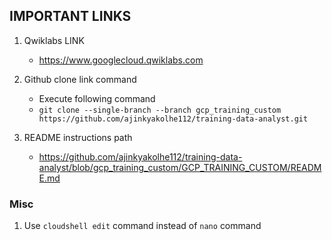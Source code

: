 ## IMPORTANT LINKS
1. Qwiklabs LINK
    - https://www.googlecloud.qwiklabs.com

2. Github clone link command
    - Execute following command 
    - `git clone --single-branch --branch gcp_training_custom https://github.com/ajinkyakolhe112/training-data-analyst.git`

3. README instructions path    
    - https://github.com/ajinkyakolhe112/training-data-analyst/blob/gcp_training_custom/GCP_TRAINING_CUSTOM/README.md


### Misc
1. Use `cloudshell edit` command instead of `nano` command